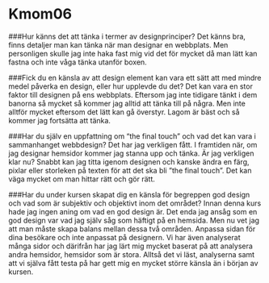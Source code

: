 Kmom06
===============================


###Hur känns det att tänka i termer av designprinciper?
Det känns bra, finns detaljer man kan tänka när man designar en webbplats. Men personligen skulle jag inte haka fast mig vid det för mycket då man lätt kan fastna och inte våga tänka utanför boxen.

###Fick du en känsla av att design element kan vara ett sätt att med mindre medel påverka en design, eller hur upplevde du det?
Det kan vara en stor faktor till designen på ens webbplats. Eftersom jag inte tidigare tänkt i dem banorna så mycket så kommer jag alltid att tänka till på några. Men inte alltför mycket eftersom det lätt kan gå överstyr. Lagom är bäst och så kommer jag fortsätta att tänka.

###Har du själv en uppfattning om “the final touch” och vad det kan vara i sammanhanget webbdesign?
Det har jag verkligen fått. I framtiden när, om jag designar hemsidor kommer jag stanna upp och tänka. Är jag verkligen klar nu? Snabbt kan jag titta igenom designen och kanske ändra en färg, pixlar eller storleken på texten för att det ska bli ”the final touch”. Det kan väga mycket om man hittar rätt och gör rätt.

###Har du under kursen skapat dig en känsla för begreppen god design och vad som är subjektiv och objektivt inom det området?
Innan denna kurs hade jag ingen aning om vad en god design är. Det enda jag ansåg som en god design var vad jag själv såg som häftigt på en hemsida. Men nu vet jag att man måste skapa balans mellan dessa två områden. Anpassa sidan för dina besökare och inte anpassat på designern.  Vi har även analyserat många sidor och därifrån har jag lärt mig mycket baserat på att analysera andra hemsidor, hemsidor som är stora. Alltså det vi läst, analyserna samt att vi själva fått testa på har gett mig en mycket större känsla än i början av kursen.
